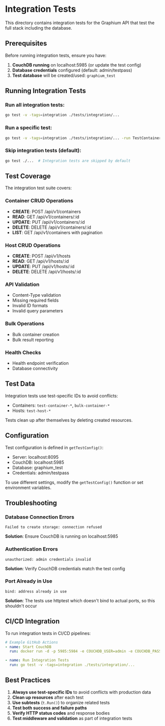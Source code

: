 # Integration Tests

This directory contains integration tests for the Graphium API that test the full stack including the database.

## Prerequisites

Before running integration tests, ensure you have:

1. **CouchDB running** on localhost:5985 (or update the test config)
2. **Database credentials** configured (default: admin/testpass)
3. **Test database** will be created/used: `graphium_test`

## Running Integration Tests

### Run all integration tests:
```bash
go test -v -tags=integration ./tests/integration/...
```

### Run a specific test:
```bash
go test -v -tags=integration ./tests/integration/... -run TestContainerCRUD
```

### Skip integration tests (default):
```bash
go test ./...  # Integration tests are skipped by default
```

## Test Coverage

The integration test suite covers:

### Container CRUD Operations
- **CREATE**: POST /api/v1/containers
- **READ**: GET /api/v1/containers/:id
- **UPDATE**: PUT /api/v1/containers/:id
- **DELETE**: DELETE /api/v1/containers/:id
- **LIST**: GET /api/v1/containers with pagination

### Host CRUD Operations
- **CREATE**: POST /api/v1/hosts
- **READ**: GET /api/v1/hosts/:id
- **UPDATE**: PUT /api/v1/hosts/:id
- **DELETE**: DELETE /api/v1/hosts/:id

### API Validation
- Content-Type validation
- Missing required fields
- Invalid ID formats
- Invalid query parameters

### Bulk Operations
- Bulk container creation
- Bulk result reporting

### Health Checks
- Health endpoint verification
- Database connectivity

## Test Data

Integration tests use test-specific IDs to avoid conflicts:
- Containers: `test-container-*`, `bulk-container-*`
- Hosts: `test-host-*`

Tests clean up after themselves by deleting created resources.

## Configuration

Test configuration is defined in `getTestConfig()`:
- Server: localhost:8095
- CouchDB: localhost:5985
- Database: graphium_test
- Credentials: admin/testpass

To use different settings, modify the `getTestConfig()` function or set environment variables.

## Troubleshooting

### Database Connection Errors
```
Failed to create storage: connection refused
```
**Solution**: Ensure CouchDB is running on localhost:5985

### Authentication Errors
```
unauthorized: admin credentials invalid
```
**Solution**: Verify CouchDB credentials match the test config

### Port Already in Use
```
bind: address already in use
```
**Solution**: The tests use httptest which doesn't bind to actual ports, so this shouldn't occur

## CI/CD Integration

To run integration tests in CI/CD pipelines:

```yaml
# Example GitHub Actions
- name: Start CouchDB
  run: docker run -d -p 5985:5984 -e COUCHDB_USER=admin -e COUCHDB_PASSWORD=testpass couchdb:3.3

- name: Run Integration Tests
  run: go test -v -tags=integration ./tests/integration/...
```

## Best Practices

1. **Always use test-specific IDs** to avoid conflicts with production data
2. **Clean up resources** after each test
3. **Use subtests** (`t.Run()`) to organize related tests
4. **Test both success and failure paths**
5. **Verify HTTP status codes** and response bodies
6. **Test middleware and validation** as part of integration tests
